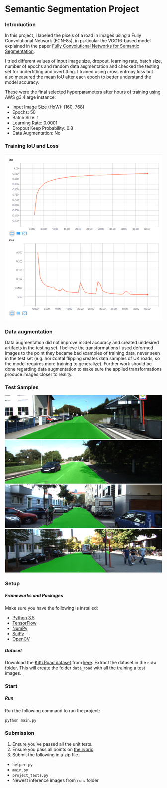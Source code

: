 # Semantic Segmentation Project
### Introduction
In this project, I labeled the pixels of a road in images using a Fully Convolutional Network (FCN-8s), in particular the VGG16-based model explained in the paper [Fully Convolutional Networks for Semantic Segmentation](https://people.eecs.berkeley.edu/~jonlong/long_shelhamer_fcn.pdf).

I tried different values of input image size, dropout, learning rate, batch size, number of epochs and random data augmentation and checked the testing set for underfitting and overfitting. I trained using cross entropy loss but also measured the mean IoU after each epoch to better understand the model accuracy.

These were the final selected hyperparameters after hours of training using AWS g3.4large instance:
- Input Image Size (HxW): (160, 768)
- Epochs: 50
- Batch Size: 1
- Learning Rate: 0.0001
- Dropout Keep Probability: 0.8
- Data Augmentation: No

### Training IoU and Loss
![alt text](./images/iou_loss.png)

### Data augmentation

Data augmentation did not improve model accuracy and created undesired artifacts in the testing set. I believe the transformations I used deformed images to the point they became bad examples of training data, never seen in the test set (e.g. horizontal flipping creates data samples of UK roads, so the model requires more training to generalize). Further work should be done regarding data augmentation to make sure the applied transformations produce images closer to reality.

### Test Samples
![alt text](./images/sample1.png)
![alt text](./images/sample2.png)
![alt text](./images/sample3.png)
![alt text](./images/sample4.png)

### Setup
##### Frameworks and Packages
Make sure you have the following is installed:
 - [Python 3.5](https://www.python.org/)
 - [TensorFlow](https://www.tensorflow.org/)
 - [NumPy](http://www.numpy.org/)
 - [SciPy](https://www.scipy.org/)
 - [OpenCV](https://opencv.org)
##### Dataset
Download the [Kitti Road dataset](http://www.cvlibs.net/datasets/kitti/eval_road.php) from [here](http://www.cvlibs.net/download.php?file=data_road.zip).  Extract the dataset in the `data` folder.  This will create the folder `data_road` with all the training a test images.

### Start
##### Run
Run the following command to run the project:
```
python main.py
```

### Submission
1. Ensure you've passed all the unit tests.
2. Ensure you pass all points on [the rubric](https://review.udacity.com/#!/rubrics/989/view).
3. Submit the following in a zip file.
 - `helper.py`
 - `main.py`
 - `project_tests.py`
 - Newest inference images from `runs` folder

